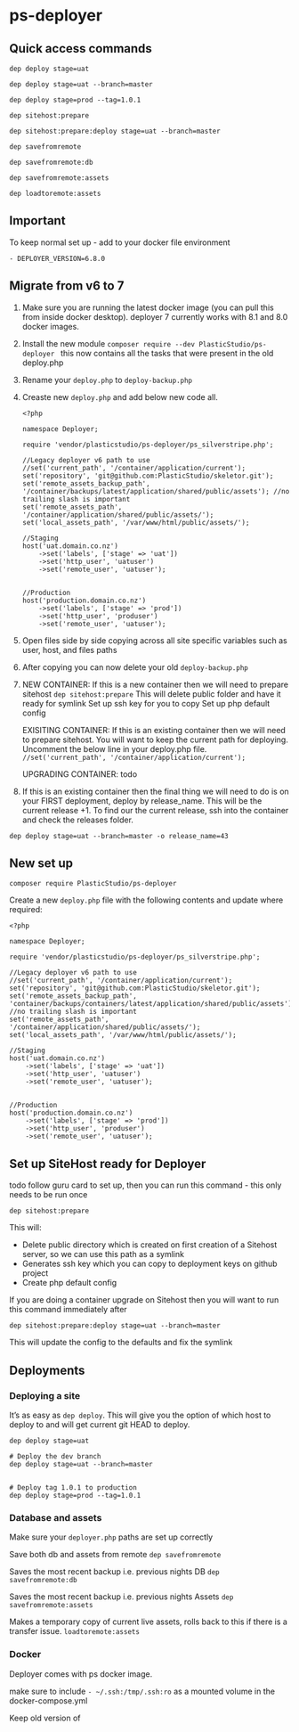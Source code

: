 # ps-deployer


## Quick access commands

`dep deploy stage=uat`

`dep deploy stage=uat --branch=master`

`dep deploy stage=prod --tag=1.0.1`

`dep sitehost:prepare`

`dep sitehost:prepare:deploy stage=uat --branch=master`

`dep savefromremote`

`dep savefromremote:db`

`dep savefromremote:assets`

`dep loadtoremote:assets`

## Important

To keep normal set up - add to your docker file environment

`- DEPLOYER_VERSION=6.8.0`

## Migrate from v6 to 7


1. Make sure you are running the latest docker image (you can pull this from inside docker desktop). deployer 7 currently works with 8.1 and 8.0 docker images.
2. Install the new module `composer require --dev PlasticStudio/ps-deployer ` this now contains all the tasks that were present in the old deploy.php
3. Rename your `deploy.php` to `deploy-backup.php`
4. Creaste new `deploy.php` and add below new code all. 
    ```
    <?php

    namespace Deployer;

    require 'vendor/plasticstudio/ps-deployer/ps_silverstripe.php';

    //Legacy deployer v6 path to use
    //set('current_path', '/container/application/current');
    set('repository', 'git@github.com:PlasticStudio/skeletor.git');
    set('remote_assets_backup_path', '/container/backups/latest/application/shared/public/assets'); //no trailing slash is important
    set('remote_assets_path', '/container/application/shared/public/assets/');
    set('local_assets_path', '/var/www/html/public/assets/');

    //Staging
    host('uat.domain.co.nz')
        ->set('labels', ['stage' => 'uat'])
        ->set('http_user', 'uatuser')
        ->set('remote_user', 'uatuser');


    //Production
    host('production.domain.co.nz')
        ->set('labels', ['stage' => 'prod'])
        ->set('http_user', 'produser')
        ->set('remote_user', 'uatuser');
    ```

5. Open files side by side copying across all site specific variables such as user, host, and files paths
6. After copying you can now delete your old `deploy-backup.php`
7. NEW CONTAINER: If this is a new container then we will need to prepare sitehost
   `dep sitehost:prepare`
   This will delete public folder and have it ready for symlink
   Set up ssh key for you to copy
   Set up php default config
   
   EXISITING CONTAINER: If this is an existing container then we will need to prepare sitehost. You will want to keep the current path for deploying. Uncomment the below line in your deploy.php file.
   `//set('current_path', '/container/application/current');`
   
   UPGRADING CONTAINER: todo

8. If this is an existing container then the final thing we will need to do is on your FIRST deployment, deploy by release_name. This will be the current release +1.
To find our the current release, ssh into the container and check the releases folder.
```
dep deploy stage=uat --branch=master -o release_name=43
```


## New set up

`composer require PlasticStudio/ps-deployer`

Create a new `deploy.php` file with the following contents and update where required:

```
<?php

namespace Deployer;

require 'vendor/plasticstudio/ps-deployer/ps_silverstripe.php';

//Legacy deployer v6 path to use
//set('current_path', '/container/application/current');
set('repository', 'git@github.com:PlasticStudio/skeletor.git');
set('remote_assets_backup_path', 'container/backups/containers/latest/application/shared/public/assets'); //no trailing slash is important
set('remote_assets_path', '/container/application/shared/public/assets/');
set('local_assets_path', '/var/www/html/public/assets/');

//Staging
host('uat.domain.co.nz')
    ->set('labels', ['stage' => 'uat'])
    ->set('http_user', 'uatuser')
    ->set('remote_user', 'uatuser');


//Production
host('production.domain.co.nz')
    ->set('labels', ['stage' => 'prod'])
    ->set('http_user', 'produser')
    ->set('remote_user', 'uatuser');

```



## Set up SiteHost ready for Deployer

todo
follow guru card to set up, then you can run this command - this only needs to be run once

`dep sitehost:prepare`

This will:

- Delete public directory which is created on first creation of a Sitehost server, so we can use this path as a symlink
- Generates ssh key which you can copy to deployment keys on github project
- Create php default config 


If you are doing a container upgrade on Sitehost then you will want to run this command immediately after 

`dep sitehost:prepare:deploy stage=uat --branch=master`

This will update the config to the defaults and fix the symlink 




## Deployments


### Deploying a site

It’s as easy as `dep deploy`.  This will give you the option of which host to deploy to and will get current git HEAD to deploy.

```
dep deploy stage=uat
```

```
# Deploy the dev branch
dep deploy stage=uat --branch=master


# Deploy tag 1.0.1 to production
dep deploy stage=prod --tag=1.0.1
```


### Database and assets

Make sure your `deployer.php` paths are set up correctly

Save both db and assets from remote
`dep savefromremote`

Saves the most recent backup i.e. previous nights DB
`dep savefromremote:db`

Saves the most recent backup i.e. previous nights Assets
`dep savefromremote:assets`

Makes a temporary copy of current live assets, rolls back to this if there is a transfer issue.
`loadtoremote:assets`



### Docker
Deployer comes with ps docker image.

make sure to include `- ~/.ssh:/tmp/.ssh:ro` as a mounted volume in the docker-compose.yml 


Keep old version of 
